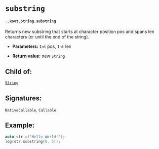 # `substring`

#### `..Root.String.substring`

Returns new substring that starts at character position pos and spans len characters (or until the end of the string).

* **Parameters:** `Int` pos, `Int` len

* **Return value:** new `String`

## Child of:

[`String`](docs..Root.String.md)

## Signatures:

`NativeCallable`, `Callable`


## Example:



```c
auto str.=("Hello World!");
log(str.substring(6, 5));
```